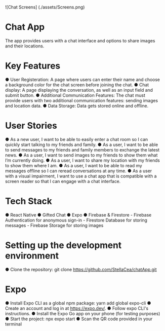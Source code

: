 ![Chat Screens] (./assets/Screens.png)

# Chat App

The app provides users with a chat interface and options to share images and their locations.

# Key Features
● User Registeration: A page where users can enter their name and choose a background color for the chat screen before joining the chat.
● Chat display: A page displaying the conversation, as well as an input field and submit button.
● Additional Communication Features: The chat must provide users with two additional communication features: sending images and location data.
● Data Storage: Data gets stored online and offline.

# User Stories
● As a new user, I want to be able to easily enter a chat room so I can quickly start talking to my friends and family.
● As a user, I want to be able to send messages to my friends and family members to exchange the latest news.
● As a user, I want to send images to my friends to show them what I’m currently doing.
● As a user, I want to share my location with my friends to show them where I am.
● As a user, I want to be able to read my messages offline so I can reread conversations at any time.
● As a user with a visual impairment, I want to use a chat app that is compatible with a screen reader so that I can engage with a chat interface.

# Tech Stack
● React Native
● Gifted Chat
● Expo
● Firebase & Firestore
    - Firebase Authentication for anonymous sign-in
    - Firestore Database for storing messages
    - Firebase Storage for storing images

# Setting up the development environment
● Clone the repository: git clone https://github.com/StellaCea/chatApp.git

# Expo
● Install Expo CLI as a global npm package: yarn add global expo-cli
● Create an account and log in at https://expo.dev/.
● Follow expo CLI's instructions.
● Install the Expo Go app on your phone (for testing purposes)
● Start the project: npx expo start
● Scan the QR code provided in your terminal